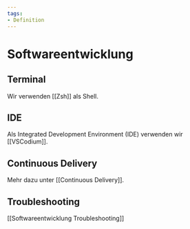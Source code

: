 ```yaml
---
tags:
- Definition
---
```

# Softwareentwicklung

## Terminal

Wir verwenden [[Zsh]] als Shell. 

## IDE

Als Integrated Development Environment (IDE) verwenden wir [[VSCodium]].

## Continuous Delivery

Mehr dazu unter [[Continuous Delivery]].

## Troubleshooting

[[Softwareentwicklung Troubleshooting]]